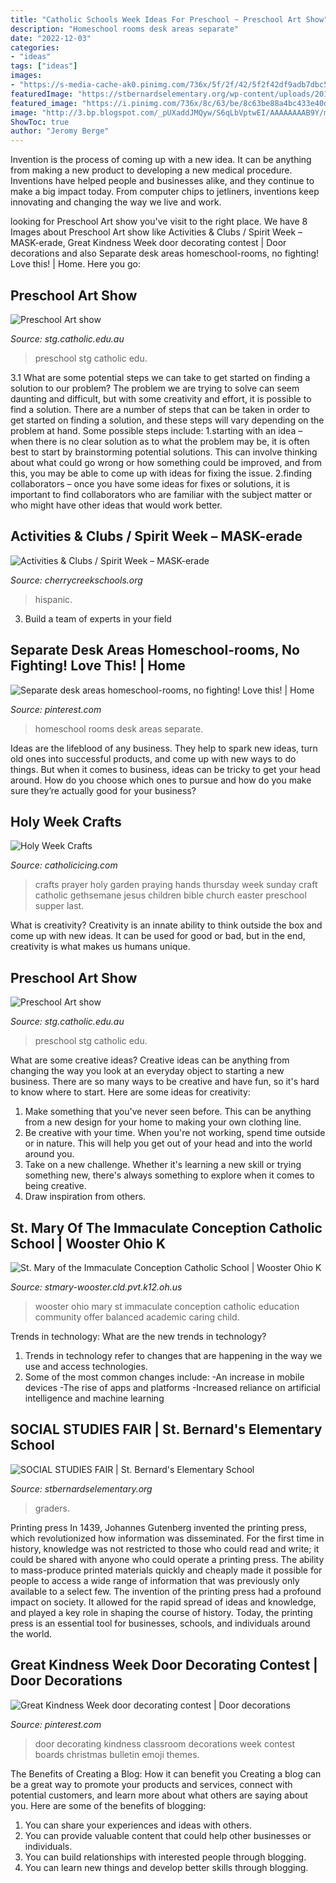 ```yaml
---
title: "Catholic Schools Week Ideas For Preschool ~ Preschool Art Show"
description: "Homeschool rooms desk areas separate"
date: "2022-12-03"
categories:
- "ideas"
tags: ["ideas"]
images:
- "https://s-media-cache-ak0.pinimg.com/736x/5f/2f/42/5f2f42df9adb7dbc59565888dc826eb2.jpg"
featuredImage: "https://stbernardselementary.org/wp-content/uploads/2015/08/SocStuFair09-010.jpg"
featured_image: "https://i.pinimg.com/736x/8c/63/be/8c63be88a4bc433e40d0f0ba8e4f721b--door-decorating-creative-ideas.jpg"
image: "http://3.bp.blogspot.com/_pUXaddJMQyw/S6qLbVptwEI/AAAAAAAAB9Y/mdTl9SiZE70/s1600/hwcraft4.JPG"
ShowToc: true
author: "Jeromy Berge"
---
```



Invention is the process of coming up with a new idea. It can be anything from making a new product to developing a new medical procedure. Inventions have helped people and businesses alike, and they continue to make a big impact today. From computer chips to jetliners, inventions keep innovating and changing the way we live and work.

	

		
looking for Preschool Art show you've visit to the right place. We have 8 Images about Preschool Art show like Activities &amp; Clubs / Spirit Week – MASK-erade, Great Kindness Week door decorating contest | Door decorations and also Separate desk areas homeschool-rooms, no fighting! Love this! | Home. Here you go:
		
    
## Preschool Art Show

<img loading=lazy src="https://www.stg.catholic.edu.au/files/4724-800x470.jpg" onerror="this.onerror=null;this.src='https://tse1.mm.bing.net/th?id=OIP.I0tZTnTAYlX5zl-BM4J_OAHaEW&amp;pid=15.1';" alt="Preschool Art show">

_Source: stg.catholic.edu.au_

>preschool stg catholic edu. 

	

3.1 What are some potential steps we can take to get started on finding a solution to our problem?
The problem we are trying to solve can seem daunting and difficult, but with some creativity and effort, it is possible to find a solution. There are a number of steps that can be taken in order to get started on finding a solution, and these steps will vary depending on the problem at hand. Some possible steps include: 
1.starting with an idea – when there is no clear solution as to what the problem may be, it is often best to start by brainstorming potential solutions. This can involve thinking about what could go wrong or how something could be improved, and from this, you may be able to come up with ideas for fixing the issue. 
2.finding collaborators – once you have some ideas for fixes or solutions, it is important to find collaborators who are familiar with the subject matter or who might have other ideas that would work better.

    
## Activities &amp; Clubs / Spirit Week – MASK-erade

<img loading=lazy src="https://www.cherrycreekschools.org/cms/lib/CO50000184/Centricity/Domain/2419/HOCO2020_dressupPoster.jpg" onerror="this.onerror=null;this.src='https://tse4.mm.bing.net/th?id=OIP.fC6GJZBe1Aq57YLCHm3fFAHaLH&amp;pid=15.1';" alt="Activities &amp; Clubs / Spirit Week – MASK-erade">

_Source: cherrycreekschools.org_

>hispanic. 

	

3. Build a team of experts in your field 

    
## Separate Desk Areas Homeschool-rooms, No Fighting! Love This! | Home

<img loading=lazy src="https://s-media-cache-ak0.pinimg.com/736x/5f/2f/42/5f2f42df9adb7dbc59565888dc826eb2.jpg" onerror="this.onerror=null;this.src='https://tse4.mm.bing.net/th?id=OIP.9rxfTeUCtLIFy0pMLdLocQHaKy&amp;pid=15.1';" alt="Separate desk areas homeschool-rooms, no fighting! Love this! | Home">

_Source: pinterest.com_

>homeschool rooms desk areas separate. 

	

Ideas are the lifeblood of any business. They help to spark new ideas, turn old ones into successful products, and come up with new ways to do things. But when it comes to business, ideas can be tricky to get your head around. How do you choose which ones to pursue and how do you make sure they’re actually good for your business?

    
## Holy Week Crafts

<img loading=lazy src="http://3.bp.blogspot.com/_pUXaddJMQyw/S6qLbVptwEI/AAAAAAAAB9Y/mdTl9SiZE70/s1600/hwcraft4.JPG" onerror="this.onerror=null;this.src='https://tse3.mm.bing.net/th?id=OIP.kOlPri_kCbZVPAqg3VrNTgAAAA&amp;pid=15.1';" alt="Holy Week Crafts">

_Source: catholicicing.com_

>crafts prayer holy garden praying hands thursday week sunday craft catholic gethsemane jesus children bible church easter preschool supper last. 

	

What is creativity?
Creativity is an innate ability to think outside the box and come up with new ideas. It can be used for good or bad, but in the end, creativity is what makes us humans unique.

    
## Preschool Art Show

<img loading=lazy src="http://www.stg.catholic.edu.au/files/4719-800x956.jpg" onerror="this.onerror=null;this.src='https://tse4.mm.bing.net/th?id=OIP.ZNW-A9PT9JUrglBqmzc1AwHaI2&amp;pid=15.1';" alt="Preschool Art show">

_Source: stg.catholic.edu.au_

>preschool stg catholic edu. 

	

What are some creative ideas?
Creative ideas can be anything from changing the way you look at an everyday object to starting a new business. There are so many ways to be creative and have fun, so it's hard to know where to start. Here are some ideas for creativity: 
1. Make something that you've never seen before. This can be anything from a new design for your home to making your own clothing line. 
2. Be creative with your time. When you're not working, spend time outside or in nature. This will help you get out of your head and into the world around you. 
3. Take on a new challenge. Whether it's learning a new skill or trying something new, there's always something to explore when it comes to being creative. 
4. Draw inspiration from others.

    
## St. Mary Of The Immaculate Conception Catholic School | Wooster Ohio K

<img loading=lazy src="https://www.stmary-wooster.cld.pvt.k12.oh.us/sites/default/files/styles/homepage_slideshow/public/2017-12/mass7.jpg?itok=Aey7jKm5" onerror="this.onerror=null;this.src='https://tse4.mm.bing.net/th?id=OIP.peQl-OGEjEXZBymkBca-JwHaEK&amp;pid=15.1';" alt="St. Mary of the Immaculate Conception Catholic School | Wooster Ohio K">

_Source: stmary-wooster.cld.pvt.k12.oh.us_

>wooster ohio mary st immaculate conception catholic education community offer balanced academic caring child. 

	

Trends in technology: What are the new trends in technology?
1. Trends in technology refer to changes that are happening in the way we use and access technologies. 
2. Some of the most common changes include: 
-An increase in mobile devices 
-The rise of apps and platforms 
-Increased reliance on artificial intelligence and machine learning 

    
## SOCIAL STUDIES FAIR | St. Bernard&#039;s Elementary School

<img loading=lazy src="https://stbernardselementary.org/wp-content/uploads/2015/08/SocStuFair09-010.jpg" onerror="this.onerror=null;this.src='https://tse3.mm.bing.net/th?id=OIP.zu3sei9JBRUTg6Ux0ZcoQAHaKF&amp;pid=15.1';" alt="SOCIAL STUDIES FAIR | St. Bernard&#039;s Elementary School">

_Source: stbernardselementary.org_

>graders. 

	

Printing press
In 1439, Johannes Gutenberg invented the printing press, which revolutionized how information was disseminated. For the first time in history, knowledge was not restricted to those who could read and write; it could be shared with anyone who could operate a printing press. The ability to mass-produce printed materials quickly and cheaply made it possible for people to access a wide range of information that was previously only available to a select few.
The invention of the printing press had a profound impact on society. It allowed for the rapid spread of ideas and knowledge, and played a key role in shaping the course of history. Today, the printing press is an essential tool for businesses, schools, and individuals around the world.

    
## Great Kindness Week Door Decorating Contest | Door Decorations

<img loading=lazy src="https://i.pinimg.com/736x/8c/63/be/8c63be88a4bc433e40d0f0ba8e4f721b--door-decorating-creative-ideas.jpg" onerror="this.onerror=null;this.src='https://tse1.mm.bing.net/th?id=OIP.8q9GoOqMdJ9N2eorhL94sQCoEs&amp;pid=15.1';" alt="Great Kindness Week door decorating contest | Door decorations">

_Source: pinterest.com_

>door decorating kindness classroom decorations week contest boards christmas bulletin emoji themes. 

	

The Benefits of Creating a Blog: How it can benefit you
Creating a blog can be a great way to promote your products and services, connect with potential customers, and learn more about what others are saying about you. Here are some of the benefits of blogging:
1. You can share your experiences and ideas with others.
2. You can provide valuable content that could help other businesses or individuals.
3. You can build relationships with interested people through blogging.
4. You can learn new things and develop better skills through blogging.

